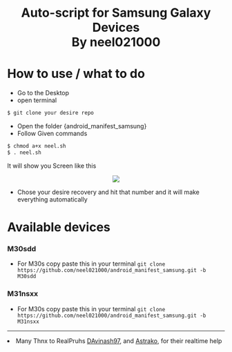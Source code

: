<h1 align="center">
  <br>
  <a>Auto-script for Samsung Galaxy Devices</a>
  <br>
   By neel021000
  <br>
</h1> 

# How to use / what to do

  - Go to the Desktop
  - open terminal  
```bash
$ git clone your desire repo 
```
  - Open the folder {android_manifest_samsung}
  - Follow Given commands

```bash
$ chmod a+x neel.sh 
$ . neel.sh
```
It will show you Screen like this
<div align="center">
    <img src="https://i.imgur.com/OGTSuCJ.png"/>
</div>

* Chose your desire recovery and hit that number and it will make everything automatically

# Available devices

### M30sdd
  - For M30s copy paste this in your terminal ```git clone https://github.com/neel021000/android_manifest_samsung.git -b M30sdd```

### M31nsxx
  - For M30s copy paste this in your terminal ```git clone https://github.com/neel021000/android_manifest_samsung.git -b M31nsxx```
   
***
<li> Many Thnx to RealPruhs <a href="https://github.com/davinash97">DAvinash97</a>, and <a href="https://github.com/Astrako">Astrako</a>, for their realtime help</li>
